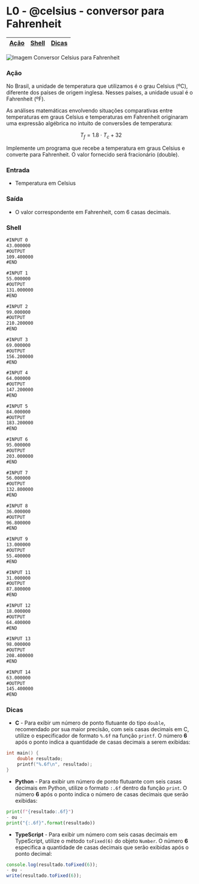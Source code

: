 # L0 - @celsius - conversor para Fahrenheit

[Ação](#ação) | [Shell](#shell) | [Dicas](#dicas)
-- | -- | --

![Imagem Conversor Celsius para Fahrenheit](https://raw.githubusercontent.com/qxcodefup/arcade/master/base/celsius/cover.jpg)

### Ação

No Brasil, a unidade de temperatura que utilizamos é o grau Celsius (ºC),
diferente dos países de origem inglesa. Nesses países, a unidade usual é o
Fahrenheit (ºF).

As análises matemáticas envolvendo situações comparativas entre temperaturas em
graus Celsius e temperaturas em Fahrenheit originaram uma expressão algébrica no
intuito de conversões de temperatura:

$$T_f = 1.8 \cdot T_c + 32$$

Implemente um programa que recebe a temperatura em graus Celsius e converte para
Fahrenheit. O valor fornecido será fracionário (double).

### Entrada

- Temperatura em Celsius  

### Saída

- O valor correspondente em Fahrenheit, com 6 casas decimais.

### Shell

```txt
#INPUT 0
43.000000
#OUTPUT
109.400000
#END

#INPUT 1
55.000000
#OUTPUT
131.000000
#END

#INPUT 2
99.000000
#OUTPUT
210.200000
#END

#INPUT 3
69.000000
#OUTPUT
156.200000
#END

#INPUT 4
64.000000
#OUTPUT
147.200000
#END

#INPUT 5
84.000000
#OUTPUT
183.200000
#END

#INPUT 6
95.000000
#OUTPUT
203.000000
#END

#INPUT 7
56.000000
#OUTPUT
132.800000
#END

#INPUT 8
36.000000
#OUTPUT
96.800000
#END

#INPUT 9
13.000000
#OUTPUT
55.400000
#END

#INPUT 11
31.000000
#OUTPUT
87.800000
#END

#INPUT 12
18.000000
#OUTPUT
64.400000
#END

#INPUT 13
98.000000
#OUTPUT
208.400000
#END

#INPUT 14
63.000000
#OUTPUT
145.400000
#END
```

### Dicas

- **C** - Para exibir um número de ponto flutuante do tipo `double`, recomendado por sua maior precisão, com seis casas decimais em C, utilize o especificador de formato `%.6f` na função `printf`. O número **6** após o ponto indica a quantidade de casas decimais a serem exibidas:
``` c
int main() {
    double resultado;
    printf("%.6f\n", resultado);
}
```

- **Python** - Para exibir um número de ponto flutuante com seis casas decimais em Python, utilize o formato `:.6f` dentro da função `print`. O número **6** após o ponto indica o número de casas decimais que serão exibidas:
``` python
print(f"{resultado:.6f}")
- ou -
print("{:.6f}".format(resultado))
```

- **TypeScript** - Para exibir um número com seis casas decimais em TypeScript, utilize o método `toFixed(6)` do objeto `Number`. O número **6** especifica a quantidade de casas decimais que serão exibidas após o ponto decimal:
``` ts
console.log(resultado.toFixed(6)); 
- ou -
write(resultado.toFixed(6));
```